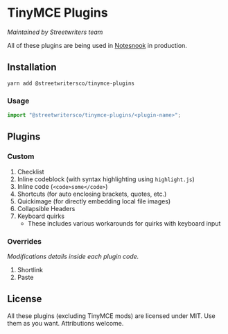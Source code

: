 # TinyMCE Plugins

_Maintained by Streetwriters team_

All of these plugins are being used in [Notesnook](https://notesnook.com/) in production.

## Installation

```
yarn add @streetwritersco/tinymce-plugins
```

### Usage

```jsx
import "@streetwritersco/tinymce-plugins/<plugin-name>";
```

## Plugins

### Custom

1. Checklist
2. Inline codeblock (with syntax highlighting using `highlight.js`)
3. Inline code (`<code>some</code>`)
4. Shortcuts (for auto enclosing brackets, quotes, etc.)
5. Quickimage (for directly embedding local file images)
6. Collapsible Headers
7. Keyboard quirks
   - These includes various workarounds for quirks with keyboard input

### Overrides

_Modifications details inside each plugin code._

1. Shortlink
2. Paste

## License

All these plugins (excluding TinyMCE mods) are licensed under MIT. Use them as you want. Attributions welcome.

